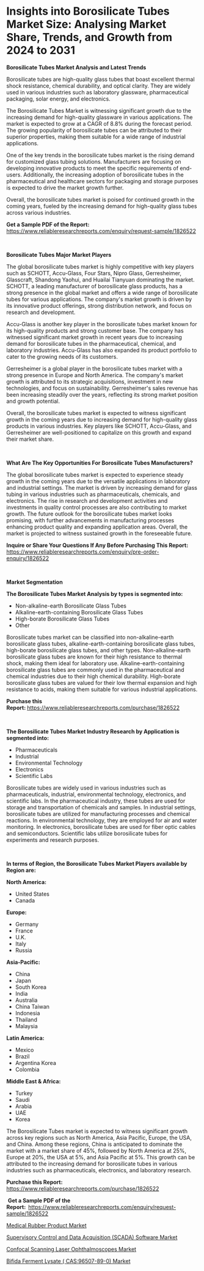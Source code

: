 <p><h1>Insights into Borosilicate Tubes Market Size: Analysing Market Share, Trends, and Growth from 2024 to 2031</h1></p><p><strong>Borosilicate Tubes Market Analysis and Latest Trends</strong></p>
<p><p>Borosilicate tubes are high-quality glass tubes that boast excellent thermal shock resistance, chemical durability, and optical clarity. They are widely used in various industries such as laboratory glassware, pharmaceutical packaging, solar energy, and electronics.</p><p>The Borosilicate Tubes Market is witnessing significant growth due to the increasing demand for high-quality glassware in various applications. The market is expected to grow at a CAGR of 8.8% during the forecast period. The growing popularity of borosilicate tubes can be attributed to their superior properties, making them suitable for a wide range of industrial applications.</p><p>One of the key trends in the borosilicate tubes market is the rising demand for customized glass tubing solutions. Manufacturers are focusing on developing innovative products to meet the specific requirements of end-users. Additionally, the increasing adoption of borosilicate tubes in the pharmaceutical and healthcare sectors for packaging and storage purposes is expected to drive the market growth further.</p><p>Overall, the borosilicate tubes market is poised for continued growth in the coming years, fueled by the increasing demand for high-quality glass tubes across various industries.</p></p>
<p><strong>Get a Sample PDF of the Report:&nbsp;</strong> <a href="https://www.reliableresearchreports.com/enquiry/request-sample/1826522">https://www.reliableresearchreports.com/enquiry/request-sample/1826522</a></p>
<p>&nbsp;</p>
<p><strong>Borosilicate Tubes Major Market Players</strong></p>
<p><p>The global borosilicate tubes market is highly competitive with key players such as SCHOTT, Accu-Glass, Four Stars, Nipro Glass, Gerresheimer, Glasscraft, Shandong Yaohui, and Huailai Tianyuan dominating the market. SCHOTT, a leading manufacturer of borosilicate glass products, has a strong presence in the global market and offers a wide range of borosilicate tubes for various applications. The company's market growth is driven by its innovative product offerings, strong distribution network, and focus on research and development.</p><p>Accu-Glass is another key player in the borosilicate tubes market known for its high-quality products and strong customer base. The company has witnessed significant market growth in recent years due to increasing demand for borosilicate tubes in the pharmaceutical, chemical, and laboratory industries. Accu-Glass has also expanded its product portfolio to cater to the growing needs of its customers.</p><p>Gerresheimer is a global player in the borosilicate tubes market with a strong presence in Europe and North America. The company's market growth is attributed to its strategic acquisitions, investment in new technologies, and focus on sustainability. Gerresheimer's sales revenue has been increasing steadily over the years, reflecting its strong market position and growth potential.</p><p>Overall, the borosilicate tubes market is expected to witness significant growth in the coming years due to increasing demand for high-quality glass products in various industries. Key players like SCHOTT, Accu-Glass, and Gerresheimer are well-positioned to capitalize on this growth and expand their market share.</p></p>
<p>&nbsp;</p>
<p><strong>What Are The Key Opportunities For Borosilicate Tubes Manufacturers?</strong></p>
<p><p>The global borosilicate tubes market is expected to experience steady growth in the coming years due to the versatile applications in laboratory and industrial settings. The market is driven by increasing demand for glass tubing in various industries such as pharmaceuticals, chemicals, and electronics. The rise in research and development activities and investments in quality control processes are also contributing to market growth. The future outlook for the borosilicate tubes market looks promising, with further advancements in manufacturing processes enhancing product quality and expanding application areas. Overall, the market is projected to witness sustained growth in the foreseeable future.</p></p>
<p><strong>Inquire or Share Your Questions If Any Before Purchasing This Report:</strong> <a href="https://www.reliableresearchreports.com/enquiry/pre-order-enquiry/1826522">https://www.reliableresearchreports.com/enquiry/pre-order-enquiry/1826522</a></p>
<p>&nbsp;</p>
<p><strong>Market Segmentation</strong></p>
<p><strong>The Borosilicate Tubes Market Analysis by types is segmented into:</strong></p>
<p><ul><li>Non-alkaline-earth Borosilicate Glass Tubes</li><li>Alkaline-earth-containing Borosilicate Glass Tubes</li><li>High-borate Borosilicate Glass Tubes</li><li>Other</li></ul></p>
<p><p>Borosilicate tubes market can be classified into non-alkaline-earth borosilicate glass tubes, alkaline-earth-containing borosilicate glass tubes, high-borate borosilicate glass tubes, and other types. Non-alkaline-earth borosilicate glass tubes are known for their high resistance to thermal shock, making them ideal for laboratory use. Alkaline-earth-containing borosilicate glass tubes are commonly used in the pharmaceutical and chemical industries due to their high chemical durability. High-borate borosilicate glass tubes are valued for their low thermal expansion and high resistance to acids, making them suitable for various industrial applications.</p></p>
<p><strong>Purchase this Report:&nbsp;</strong><a href="https://www.reliableresearchreports.com/purchase/1826522">https://www.reliableresearchreports.com/purchase/1826522</a></p>
<p>&nbsp;</p>
<p><strong>The Borosilicate Tubes Market Industry Research by Application is segmented into:</strong></p>
<p><ul><li>Pharmaceuticals</li><li>Industrial</li><li>Environmental Technology</li><li>Electronics</li><li>Scientific Labs</li></ul></p>
<p><p>Borosilicate tubes are widely used in various industries such as pharmaceuticals, industrial, environmental technology, electronics, and scientific labs. In the pharmaceutical industry, these tubes are used for storage and transportation of chemicals and samples. In industrial settings, borosilicate tubes are utilized for manufacturing processes and chemical reactions. In environmental technology, they are employed for air and water monitoring. In electronics, borosilicate tubes are used for fiber optic cables and semiconductors. Scientific labs utilize borosilicate tubes for experiments and research purposes.</p></p>
<p>&nbsp;</p>
<p><strong>In terms of Region, the Borosilicate Tubes Market Players available by Region are:</strong></p>
<p>
    <p> <strong> North America: </strong>
        <ul>
            <li>United States</li>
            <li>Canada</li>
        </ul>
        </p> 
    <p> <strong> Europe: </strong>
        <ul>
            <li>Germany</li>
            <li>France</li>
            <li>U.K.</li>
            <li>Italy</li>
            <li>Russia</li>
        </ul>
        </p> 
    <p> <strong> Asia-Pacific: </strong>
        <ul>
            <li>China</li>
            <li>Japan</li>
            <li>South Korea</li>
            <li>India</li>
            <li>Australia</li>
            <li>China Taiwan</li>
            <li>Indonesia</li>
            <li>Thailand</li>
            <li>Malaysia</li>
        </ul>
        </p> 
    <p> <strong> Latin America: </strong>
        <ul>
            <li>Mexico</li>
            <li>Brazil</li>
            <li>Argentina Korea</li>
            <li>Colombia</li>
        </ul>
        </p> 
    <p> <strong> Middle East & Africa: </strong>
        <ul>
            <li>Turkey</li>
            <li>Saudi</li>
            <li>Arabia</li>
            <li>UAE</li>
            <li>Korea</li>
        </ul>
    </p>
    </p>
<p><p>The Borosilicate Tubes market is expected to witness significant growth across key regions such as North America, Asia Pacific, Europe, the USA, and China. Among these regions, China is anticipated to dominate the market with a market share of 45%, followed by North America at 25%, Europe at 20%, the USA at 5%, and Asia Pacific at 5%. This growth can be attributed to the increasing demand for borosilicate tubes in various industries such as pharmaceuticals, electronics, and laboratory research.</p></p>
<p><strong>Purchase this Report: </strong><a href="https://www.reliableresearchreports.com/purchase/1826522">https://www.reliableresearchreports.com/purchase/1826522</a></p>
<p>&nbsp;<strong>Get a Sample PDF of the Report:&nbsp;&nbsp;</strong><a href="https://www.reliableresearchreports.com/enquiry/request-sample/1826522">https://www.reliableresearchreports.com/enquiry/request-sample/1826522</a></p>
<p><strong></strong></p>
<p><p><a href="https://view.publitas.com/reportprime-1/medical-rubber-product-market-dynamics-2023-2030-also-about-its-market-trends-projections-and-opportunities/">Medical Rubber Product Market</a></p><p><a href="https://unruly-ladybug-44b.notion.site/Supervisory-Control-and-Data-Acquisition-SCADA-Software-Market-Size-Share-Trends-Analysis-Repor-a6b5648eed824e5aa3b68fb56fff00f1">Supervisory Control and Data Acquisition (SCADA) Software Market</a></p><p><a href="https://view.publitas.com/reportprime-1/confocal-scanning-laser-ophthalmoscopes-market-dynamics-2023-2030-also-about-its-market-trends-projections-and-opportunities/">Confocal Scanning Laser Ophthalmoscopes Market</a></p><p><a href="https://view.publitas.com/reportprime-1/bifida-ferment-lysate-cas-96507-89-0-market-size-furnishes-valuable-information-encompassing-market-share-market-trends-and-projections-spanning-from-2023-to-2030/">Bifida Ferment Lysate ( CAS:96507-89-0) Market</a></p></p>